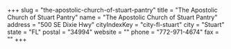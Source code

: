 +++
slug = "the-apostolic-church-of-stuart-pantry"
title = "The Apostolic Church of Stuart Pantry"
name = "The Apostolic Church of Stuart Pantry"
address = "500 SE Dixie Hwy"
cityIndexKey = "city-fl-stuart"
city = "Stuart"
state = "FL"
postal = "34994"
website = ""
phone = "772-971-4674"
fax = ""
+++
